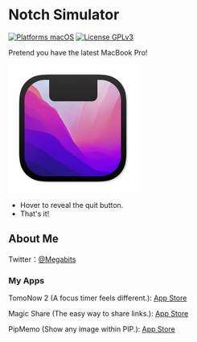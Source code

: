 # Notch Simulator

[![Platforms macOS](https://img.shields.io/badge/Platforms-macOS-purple.svg?style=flat)](http://www.apple.com/macos/)
[![License GPLv3](https://img.shields.io/badge/License-GPLv3-blue.svg?style=flat)](https://www.gnu.org/licenses/gpl-3.0.html)

Pretend you have the latest MacBook Pro!

![Icon](Icon.png)

- Hover to reveal the quit button.
- That's it!

## About Me

Twitter：[@Megabits](https://twitter.com/Megabits_mzq)

### My Apps

TomoNow 2 (A focus timer feels different.): [App Store](https://apps.apple.com/us/app/id1505296579)

Magic Share (The easy way to share links.): [App Store](https://apps.apple.com/us/app/id1438149621)

PipMemo (Show any image within PIP.): [App Store](https://apps.apple.com/us/app/pipmemo/id1529735620)
